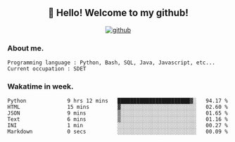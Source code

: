 <h2 align="center">👋 Hello! Welcome to my github! </h2>
<p align="center">
  <a href="https://github.com/usergwen"><img src="https://img.shields.io/badge/GitHub-24292e" alt="github"></a>
</p>

### About me.

```Plain Text
Programming language : Python, Bash, SQL, Java, Javascript, etc...
Current occupation : SDET
```
### Wakatime in week.

<!--START_SECTION:waka-->

```text
Python             9 hrs 12 mins   ███████████████████████▓░   94.17 %
HTML               15 mins         ▓░░░░░░░░░░░░░░░░░░░░░░░░   02.60 %
JSON               9 mins          ▒░░░░░░░░░░░░░░░░░░░░░░░░   01.65 %
Text               6 mins          ▒░░░░░░░░░░░░░░░░░░░░░░░░   01.16 %
INI                1 min           ░░░░░░░░░░░░░░░░░░░░░░░░░   00.27 %
Markdown           0 secs          ░░░░░░░░░░░░░░░░░░░░░░░░░   00.09 %
```

<!--END_SECTION:waka-->
